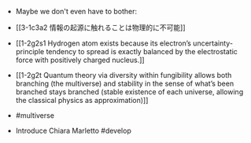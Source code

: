 - Maybe we don't even have to bother:
- [[3-1c3a2 情報の起源に触れることは物理的に不可能]]

- [[1-2g2s1 Hydrogen atom exists because its electron’s uncertainty-principle tendency to spread is exactly balanced by the electrostatic force with positively charged nucleus.]]
- [[1-2g2t Quantum theory via diversity within fungibility allows both branching (the multiverse) and stability in the sense of what’s been branched stays branched (stable existence of each universe, allowing the classical physics as approximation)]]

- #multiverse

- Introduce Chiara Marletto #develop
